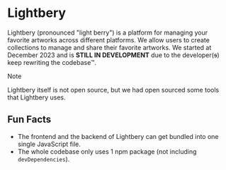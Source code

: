 # Lightbery
Lightbery (pronounced "light berry") is a platform for managing your favorite artworks across different platforms. We allow users to create collections to manage and share their favorite artworks. We started at December 2023 and is **STILL IN DEVELOPMENT** due to the developer(~~s~~) keep rewriting the codebase™.

> [!Note]
> Lightbery itself is not open source, but we had open sourced some tools that Lightbery uses.

## Fun Facts
* The frontend and the backend of Lightbery can get bundled into one single JavaScript file.
* The whole codebase only uses 1 npm package (not including `devDependencies`).
